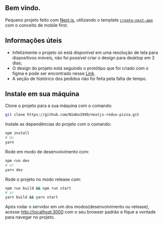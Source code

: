 ## Bem vindo.

Pequeno projeto feito com [Next.js](https://nextjs.org/), utilizando o template [`create-next-app`](https://github.com/vercel/next.js/tree/canary/packages/create-next-app) com o conceito de mobile first.

## Informações úteis

* Infelizmente o projeto só está disponivel em uma resolução de tela para dispositivos móveis, não foi possível criar o design
para desktop em 3 dias;
* O design do projeto está seguindo o protótipo que foi criado com o figma e pode ser encontrado nesse [Link](https://www.figma.com/file/JBdZl8S06AweaCG43UQLHW/Pizza-Form?node-id=0%3A1).
* A seção de histórico dos pedidos não foi feita pela falta de tempo.

## Instale em sua máquina

Clone o projeto para a sua máquina com o comando:

```bash
git clone https://github.com/Nimbo1999/nextjs-redux-pizza.git
```

Instale as dependências do projeto com o comando:

```bash
npm install
# Ou
yarn
```

Rode em modo de desenvolvimento com:

```bash
npm run dev
# or
yarn dev
```

Rode o projeto no modo release com:

```bash
npm run build && npm run start
# or
yarn build && yarn start
```

Após rodar o servidor em um dos modos(desenvolvimento ou release), acesse [http://localhost:3000](http://localhost:3000) com o
seu browser padrão e fique a vontade para navegar no projeto.